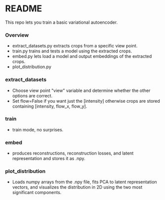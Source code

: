# README #

This repo lets you train a basic variational autoencoder.

### Overview ###

* extract_datasets.py extracts crops from a specific view point.
* train.py trains and tests a model using the extracted crops.
* embed.py lets load a model and output embeddings of the extracted crops.
* plot_distribution.py

### extract_datasets ###

* Choose view point "view" variable and determine whether the other options are correct.
* Set flow=False if you want just the [intensity] otherwise crops are stored containing [intensity, flow_x, flow_y].

### train ###

* train mode, no surprises.

### embed ###

* produces reconstructions, reconstruction losses, and latent representation and stores it as .npy.

### plot_distribution ###

* Loads numpy arrays from the .npy file, fits PCA to latent representation vectors, and visualizes the distribution in 2D using the two most significant components.
